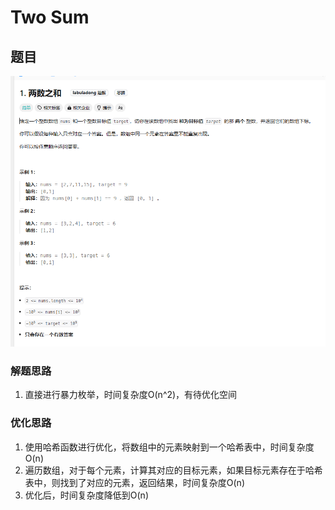 # Two Sum
## 题目
![image Text](TwoSum.png)
### 解题思路
1. 直接进行暴力枚举，时间复杂度O(n^2)，有待优化空间
### 优化思路
1. 使用哈希函数进行优化，将数组中的元素映射到一个哈希表中，时间复杂度O(n)
2. 遍历数组，对于每个元素，计算其对应的目标元素，如果目标元素存在于哈希表中，则找到了对应的元素，返回结果，时间复杂度O(n)
3. 优化后，时间复杂度降低到O(n)